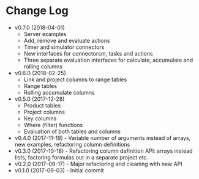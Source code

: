 # Change Log

* v0.7.0 (2018-04-01)
  * Server examples
  * Add, remove and evaluate actions
  * Timer and simulator connectors
  * New interfaces for connectorsm, tasks and actions
  * Three separate evaluation interfaces for calculate, accumulate and rolling columns
* v0.6.0 (2018-02-25)
  * Link and project columns to range tables
  * Range tables
  * Rolling accumulate columns
* v0.5.0 (2017-12-28)
  * Product tables
  * Project columns
  * Key columns
  * Where (filter) functions
  * Evaluation of both tables and columns
* v0.4.0 (2017-11-19) - Variable number of arguments instead of arrays, new examples, refactoring column definitions
* v0.3.0 (2017-10-18) - Refactoring column definition API: arrays instead lists, factoring formulas out in a separate project etc.
* v0.2.0 (2017-09-17) - Major refactoring and cleaning with new API
* v0.1.0 (2017-09-03) - Initial commit
